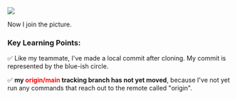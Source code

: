 ![](image3.png)

Now I join the picture.

### Key Learning Points:
✅ Like my teammate, I've made a local commit after cloning.  My commit is represented by the blue-ish circle.

✅ **my <span class="hljs" style="color:red">origin/main</span> tracking branch has not yet moved**, because I've not yet run any commands that reach out to the remote called "origin".

